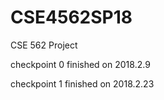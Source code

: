 # CSE4562SP18
CSE 562 Project

checkpoint 0 finished on 2018.2.9

checkpoint 1 finished on 2018.2.23
